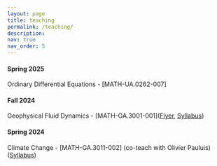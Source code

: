 ```yaml
---
layout: page
title: teaching
permalink: /teaching/
description: 
nav: true
nav_order: 5
---
```

#### Spring 2025
Ordinary Differential Equations - [MATH-UA.0262-007]


#### Fall 2024
Geophysical Fluid Dynamics - [MATH-GA.3001-001](<a href="/assets/pdf/GFD_flyer.pdf" target="_blank">Flyer</a>, <a href="/assets/pdf/GFD - Fall 2024.docx.pdf" target="_blank">Syllabus</a>)


#### Spring 2024
Climate Change - [MATH-GA.3011-002] (co-teach with Olivier Pauluis) (<a href="/assets/pdf/Climate Change S2024.docx.pdf" target="_blank">Syllabus</a>)



